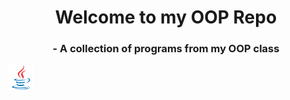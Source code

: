 <h1 align="center">Welcome to my OOP Repo</h1>
<h3 align="center">- A collection of programs from my OOP class</h3>

<p align="left"> <a href="https://www.java.com" target="_blank" rel="noreferrer"> <img src="https://raw.githubusercontent.com/devicons/devicon/master/icons/java/java-original.svg" alt="java" width="40" height="40"/> </a> </p>
